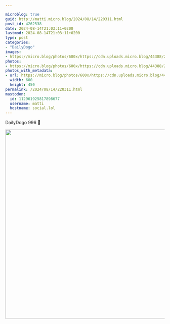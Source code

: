 ```yaml
---

microblog: true
guid: http://matti.micro.blog/2024/08/14/220311.html
post_id: 4262538
date: 2024-08-14T21:03:11+0200
lastmod: 2024-08-14T21:03:11+0200
type: post
categories:
- "DailyDogo"
images:
- https://micro.blog/photos/600x/https://cdn.uploads.micro.blog/44388/2024/80240acd906648728efe6e5f8bc57315.jpg
photos:
- https://micro.blog/photos/600x/https://cdn.uploads.micro.blog/44388/2024/80240acd906648728efe6e5f8bc57315.jpg
photos_with_metadata:
- url: https://micro.blog/photos/600x/https://cdn.uploads.micro.blog/44388/2024/80240acd906648728efe6e5f8bc57315.jpg
  width: 600
  height: 450
permalink: /2024/08/14/220311.html
mastodon:
  id: 112961925817898677
  username: matti
  hostname: social.lol
---
```

DailyDogo 996 🐶

<img src="https://micro.blog/photos/600x/https://blog.martin-haehnel.de/uploads/2024/80240acd906648728efe6e5f8bc57315.jpg" width="600" alt="" />
